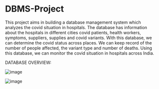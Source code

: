 # DBMS-Project

This project aims in building a database management system which 
analyzes the covid situation in hospitals. The database has 
information about the hospitals in different cities covid patients, 
health workers, symptoms, suppliers, supplies and covid variants. 
With this database, we can determine the covid status across places. 
We can keep record of the number of people affected, the variant 
type and number of deaths. Using this database, we can monitor the 
covid situation in hospitals across India. 

DATABASE OVERVIEW:

![image](https://user-images.githubusercontent.com/100022296/180923492-997193b1-fa2d-4fc9-8a95-01205230d433.png)

![image](https://user-images.githubusercontent.com/100022296/180923625-48274f08-2b35-46ec-80f9-5588d1d1a8fa.png)

